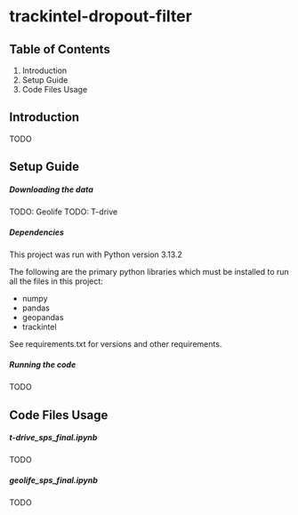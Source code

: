 # trackintel-dropout-filter

## Table of Contents
1. Introduction
2. Setup Guide
3. Code Files Usage

## Introduction
TODO

## Setup Guide
##### Downloading the data
TODO: Geolife
TODO: T-drive

##### Dependencies
This project was run with Python version 3.13.2

The following are the primary python libraries which must be installed to run all the files in this project:
- numpy
- pandas
- geopandas
- trackintel

See requirements.txt for versions and other requirements.

##### Running the code
TODO

## Code Files Usage
##### t-drive_sps_final.ipynb
TODO

##### geolife_sps_final.ipynb
TODO
